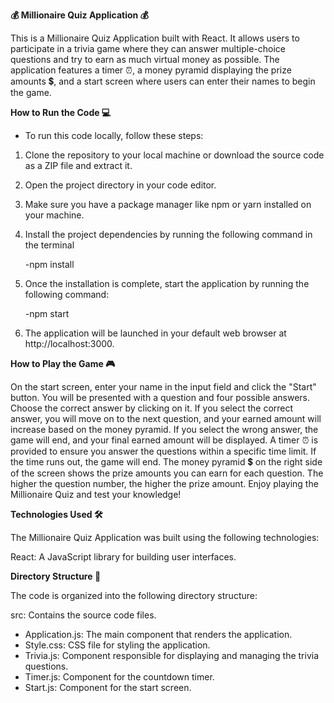 **💰 Millionaire Quiz Application 💰**

This is a Millionaire Quiz Application built with React. It allows users to participate in a trivia game where they can answer multiple-choice questions and try to earn as much virtual money as possible. The application features a timer ⏰, a money pyramid displaying the prize amounts 💲, and a start screen where users can enter their names to begin the game.

**How to Run the Code 💻**

- To run this code locally, follow these steps:

1. Clone the repository to your local machine or download the source code as a ZIP file and extract it.
2. Open the project directory in your code editor.
3. Make sure you have a package manager like npm or yarn installed on your machine.
4. Install the project dependencies by running the following command in the terminal

   -npm install
   
5. Once the installation is complete, start the application by running the following command:

   -npm start

6. The application will be launched in your default web browser at http://localhost:3000.

**How to Play the Game 🎮**

On the start screen, enter your name in the input field and click the "Start" button. You will be presented with a question and four possible answers. Choose the correct answer by clicking on it. If you select the correct answer, you will move on to the next question, and your earned amount will increase based on the money pyramid. If you select the wrong answer, the game will end, and your final earned amount will be displayed. A timer ⏰ is provided to ensure you answer the questions within a specific time limit. If the time runs out, the game will end. The money pyramid 💲 on the right side of the screen shows the prize amounts you can earn for each question. The higher the question number, the higher the prize amount. Enjoy playing the Millionaire Quiz and test your knowledge!

**Technologies Used 🛠️**

The Millionaire Quiz Application was built using the following technologies:

React: A JavaScript library for building user interfaces.

**Directory Structure 📂**

The code is organized into the following directory structure:

src: Contains the source code files.

- Application.js: The main component that renders the application.
- Style.css: CSS file for styling the application.
- Trivia.js: Component responsible for displaying and managing the trivia questions.
- Timer.js: Component for the countdown timer.
- Start.js: Component for the start screen.
